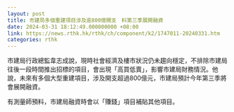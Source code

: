 ```yaml
---
layout: post
title: 市建局多個重建項目涉及逾800億開支　料第三季展開融資
date: 2024-03-31 18:12:49.000000000 +08:00
link: https://news.rthk.hk/rthk/ch/component/k2/1747011-20240331.htm
categories: rthk
---
```


市建局行政總監韋志成說，現時社會經濟及樓市狀況仍未趨向穩定，不排除市建局往後一段時間推出招標的項目，會出現「高買低賣」，影響市建局財務情況。他說，未來有多個大型重建項目，涉及開支超過800億元，市建局預計今年第三季將會展開融資。

有測量師預料，市建局融資時會以「賺錢」項目補貼其他項目。
